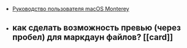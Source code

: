 - [Руководство пользователя macOS Monterey](https://support.apple.com/ru-ru/guide/mac-help/welcome/12.0/mac/12.0)
- как сделать возможность превью (через пробел) для маркдаун файлов? [[card]]
	-